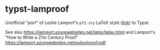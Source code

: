 # typst-lamproof
Unofficial "port" of Leslie Lamport's `pf2.sty` LaTeX style ([link](https://lamport.azurewebsites.net/latex/pf2.sty)) to Typst.

See also https://lamport.azurewebsites.net/latex/latex.html and Lamport's "How to Write a 21st Century Proof" https://lamport.azurewebsites.net/pubs/proof.pdf
